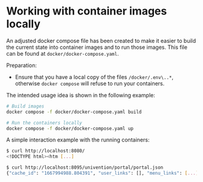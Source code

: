 # Working with container images locally

An adjusted docker compose file has been created to make it easier to build the
current state into container images and to run those images. This file can be found at
`docker/docker-compose.yaml`.

Preparation:

- Ensure that you have a local copy of the files `/docker/.env\..*`, otherwise
  `docker compose` will refuse to run your containers.

The intended usage idea is shown in the following example:

```sh
# Build images
docker compose -f docker/docker-compose.yaml build

# Run the containers locally
docker compose -f docker/docker-compose.yaml up
```

A simple interaction example with the running containers:

```sh
$ curl http://localhost:8080/
<!DOCTYPE html><htm [...]

$ curl http://localhost:8095/univention/portal/portal.json
{"cache_id": "1667994988.804391", "user_links": [], "menu_links": [...]
```
